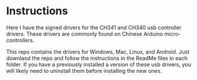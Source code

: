 # Instructions

Here I have the signed drivers for the CH341 and CH340 usb controller drivers. These drivers are commonly found on Chinese Arduino micro-controllers. 

This repo contains the drivers for Windows, Mac, Linux, and Android. Just downlaod the repo and follow the instructions in the ReadMe files in each folder. If you have a previously installed a version of these usb drivers, you will likely need to uninstall them before installing the new ones. 

